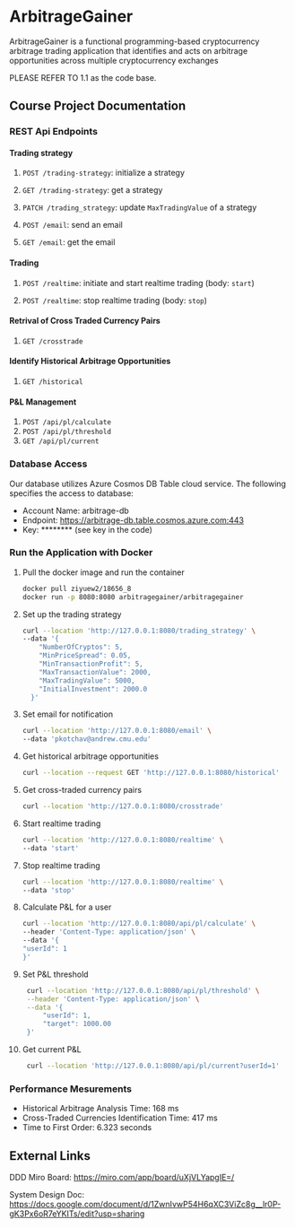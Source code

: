 # ArbitrageGainer
ArbitrageGainer is a functional programming-based cryptocurrency arbitrage trading application that identifies and acts on arbitrage opportunities across multiple cryptocurrency exchanges


PLEASE REFER TO 1.1 as the code base. 

## Course Project Documentation

### REST Api Endpoints

#### Trading strategy

1. `POST /trading-strategy`: initialize a strategy

1. `GET /trading-strategy`: get a strategy

1. `PATCH /trading_strategy`: update `MaxTradingValue` of a strategy

1. `POST /email`: send an email

1. `GET /email`: get the email


#### Trading

1. `POST /realtime`: initiate and start realtime trading (body: `start`)

1. `POST /realtime`: stop realtime trading (body: `stop`)


#### Retrival of Cross Traded Currency Pairs
1. `GET /crosstrade`

#### Identify Historical Arbitrage Opportunities
1. `GET /historical`

#### P&L Management
1. `POST /api/pl/calculate`
2. `POST /api/pl/threshold`
3. `GET /api/pl/current`

### Database Access

Our database utilizes Azure Cosmos DB Table cloud service.
The following specifies the access to database:
* Account Name: arbitrage-db
* Endpoint: https://arbitrage-db.table.cosmos.azure.com:443
* Key: \*\*\*\*\*\*\*\* (see key in the code)

### Run the Application with Docker

1. Pull the docker image and run the container

    ```bash
    docker pull ziyuew2/18656_8
    docker run -p 8080:8080 arbitragegainer/arbitragegainer
    ```

1. Set up the trading strategy

    ```bash
    curl --location 'http://127.0.0.1:8080/trading_strategy' \
    --data '{
        "NumberOfCryptos": 5,
        "MinPriceSpread": 0.05,
        "MinTransactionProfit": 5,
        "MaxTransactionValue": 2000,
        "MaxTradingValue": 5000,
        "InitialInvestment": 2000.0
      }'
    ```

1. Set email for notification

    ```bash
    curl --location 'http://127.0.0.1:8080/email' \
    --data 'pkotchav@andrew.cmu.edu'
    ```

1. Get historical arbitrage opportunities

    ```bash
    curl --location --request GET 'http://127.0.0.1:8080/historical'
    ```

1. Get cross-traded currency pairs

    ```bash
    curl --location 'http://127.0.0.1:8080/crosstrade'
    ```

1. Start realtime trading

    ```bash
    curl --location 'http://127.0.0.1:8080/realtime' \
    --data 'start'
    ```

1. Stop realtime trading

    ```bash
    curl --location 'http://127.0.0.1:8080/realtime' \
    --data 'stop'
    ```
1. Calculate P&L for a user
   
    ```bash
    curl --location 'http://127.0.0.1:8080/api/pl/calculate' \
    --header 'Content-Type: application/json' \
    --data '{
    "userId": 1
    }'
    ```
    
1. Set P&L threshold  

   ```bash
    curl --location 'http://127.0.0.1:8080/api/pl/threshold' \
    --header 'Content-Type: application/json' \
    --data '{
        "userId": 1,
        "target": 1000.00
    }'
    ```

1. Get current P&L

   ```bash
    curl --location 'http://127.0.0.1:8080/api/pl/current?userId=1'
    ```   

### Performance Mesurements

*	Historical Arbitrage Analysis Time: 168 ms
*	Cross-Traded Currencies Identification Time: 417 ms
*	Time to First Order: 6.323 seconds


## External Links

DDD Miro Board: https://miro.com/app/board/uXjVLYapgIE=/

System Design Doc: https://docs.google.com/document/d/1ZwnIvwP54H6qXC3ViZc8g__lr0P-gK3Px6oR7eYKITs/edit?usp=sharing
